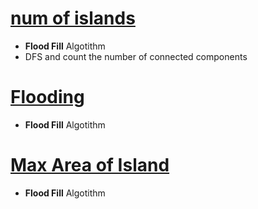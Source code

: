 # [num of islands](https://leetcode.com/problems/number-of-islands/) 
- **Flood Fill** Algotithm  
- DFS and count the number of connected components  

# [Flooding](https://leetcode.com/problems/flood-fill/) 
- **Flood Fill** Algotithm 


# [Max Area of Island](https://leetcode.com/problems/max-area-of-island/)
- **Flood Fill** Algotithm